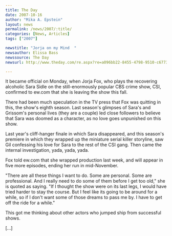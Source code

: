 ```yaml
---
title: The Day
date: 2007-10-16
author: "Mika A. Epstein"
layout: news
permalink: /news/2007/:title/
categories: [News, Articles]
tags: ["2007"]

newstitle: "Jorja on my Mind  "
newsauthor: Elissa Bass
newssource: The Day
newsurl: http://www.theday.com/re.aspx?re=a096bb22-8455-4798-9510-c6773984ccd4

---
```

It became official on Monday, when Jorja Fox, who plays the recovering alcoholic Sara Sidle on the still-enormously popular CBS crime show, CSI, confirmed to ew.com that she is leaving the show this fall.

There had been much speculation in the TV press that Fox was quitting in this, the show's eighth season. Last season's glimpses of Sara's and Grissom's personal lives (they are a couple) led close followers to believe that Sara was doomed as a character, as no love goes unpunished on this show.

Last year's cliff-hanger finale in which Sara disappeared, and this season's premiere in which they wrapped up the miniature serial killer storyline, saw Gil confessing his love for Sara to the rest of the CSI gang. Then came the internal investigation, yada, yada, yada.

Fox told ew.com that she wrapped production last week, and will appear in five more episodes, ending her run in mid-November.

"There are all these things I want to do. Some are personal. Some are professional. And I really need to do some of them before I get too old," she is quoted as saying. "If I thought the show were on its last legs, I would have tried harder to stay the course. But I feel like its going to be around for a while, so if I don't want some of those dreams to pass me by. I have to get off the ride for a while."

This got me thinking about other actors who jumped ship from successful shows.

[...]
